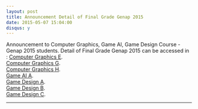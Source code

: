 ```yaml
---
layout: post
title: Announcement Detail of Final Grade Genap 2015
date: 2015-05-07 15:04:00
disqus: y
---
```


Announcement to Computer Graphics, Game AI, Game Design Course - Genap 2015 students.
Detail of Final Grade Genap 2015 can be accessed in : 
[Computer Graphics E](https://drive.ub.ac.id/index.php/s/UORDgscP7k7UjLY/download).  
[Computer Graphics G](https://drive.ub.ac.id/index.php/s/osOxxXUta25V5vi/download).  
[Computer Graphics H](https://drive.ub.ac.id/index.php/s/ZHhGQSLZ5cxfD3y/download).  
[Game AI A](https://drive.ub.ac.id/index.php/s/kWdmx9TX7Q4epDH/download).  
[Game Design A](https://drive.ub.ac.id/index.php/s/47NGkgVgwN3UWEA/download).  
[Game Design B](https://drive.ub.ac.id/index.php/s/EHLBo9DDBKzN6Yv/download).  
[Game Design C](https://drive.ub.ac.id/index.php/s/cy4t9xrMwdRDKNa/download).  

---
